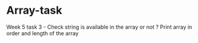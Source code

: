 # Array-task
Week 5 task 3 - Check string is available in the array or not ? Print array in order and length of the array
